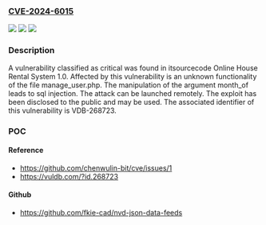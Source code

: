 ### [CVE-2024-6015](https://cve.mitre.org/cgi-bin/cvename.cgi?name=CVE-2024-6015)
![](https://img.shields.io/static/v1?label=Product&message=Online%20House%20Rental%20System&color=blue)
![](https://img.shields.io/static/v1?label=Version&message=%3D%201.0%20&color=brighgreen)
![](https://img.shields.io/static/v1?label=Vulnerability&message=CWE-89%20SQL%20Injection&color=brighgreen)

### Description

A vulnerability classified as critical was found in itsourcecode Online House Rental System 1.0. Affected by this vulnerability is an unknown functionality of the file manage_user.php. The manipulation of the argument month_of leads to sql injection. The attack can be launched remotely. The exploit has been disclosed to the public and may be used. The associated identifier of this vulnerability is VDB-268723.

### POC

#### Reference
- https://github.com/chenwulin-bit/cve/issues/1
- https://vuldb.com/?id.268723

#### Github
- https://github.com/fkie-cad/nvd-json-data-feeds

